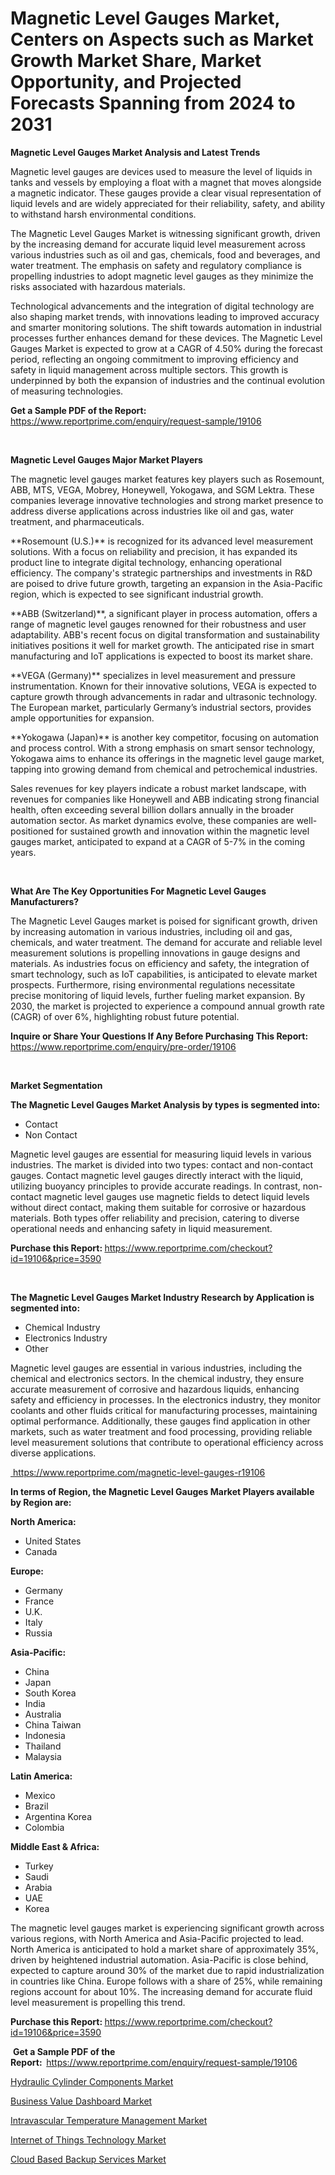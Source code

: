 <p><h1>Magnetic Level Gauges Market, Centers on Aspects such as Market Growth Market Share, Market Opportunity, and Projected Forecasts Spanning from 2024 to 2031</h1></p><p><strong>Magnetic Level Gauges Market Analysis and Latest Trends</strong></p>
<p><p>Magnetic level gauges are devices used to measure the level of liquids in tanks and vessels by employing a float with a magnet that moves alongside a magnetic indicator. These gauges provide a clear visual representation of liquid levels and are widely appreciated for their reliability, safety, and ability to withstand harsh environmental conditions.</p><p>The Magnetic Level Gauges Market is witnessing significant growth, driven by the increasing demand for accurate liquid level measurement across various industries such as oil and gas, chemicals, food and beverages, and water treatment. The emphasis on safety and regulatory compliance is propelling industries to adopt magnetic level gauges as they minimize the risks associated with hazardous materials.</p><p>Technological advancements and the integration of digital technology are also shaping market trends, with innovations leading to improved accuracy and smarter monitoring solutions. The shift towards automation in industrial processes further enhances demand for these devices. The Magnetic Level Gauges Market is expected to grow at a CAGR of 4.50% during the forecast period, reflecting an ongoing commitment to improving efficiency and safety in liquid management across multiple sectors. This growth is underpinned by both the expansion of industries and the continual evolution of measuring technologies.</p></p>
<p><strong>Get a Sample PDF of the Report:&nbsp;</strong> <a href="https://www.reportprime.com/enquiry/request-sample/19106?utm_campaign=113&utm_medium=2&utm_source=Github&utm_content=ia&utm_term=22112024&utm_id=magnetic-level-gauges">https://www.reportprime.com/enquiry/request-sample/19106</a></p>
<p>&nbsp;</p>
<p><strong>Magnetic Level Gauges Major Market Players</strong></p>
<p><p>The magnetic level gauges market features key players such as Rosemount, ABB, MTS, VEGA, Mobrey, Honeywell, Yokogawa, and SGM Lektra. These companies leverage innovative technologies and strong market presence to address diverse applications across industries like oil and gas, water treatment, and pharmaceuticals.</p><p>**Rosemount (U.S.)** is recognized for its advanced level measurement solutions. With a focus on reliability and precision, it has expanded its product line to integrate digital technology, enhancing operational efficiency. The company's strategic partnerships and investments in R&D are poised to drive future growth, targeting an expansion in the Asia-Pacific region, which is expected to see significant industrial growth.</p><p>**ABB (Switzerland)**, a significant player in process automation, offers a range of magnetic level gauges renowned for their robustness and user adaptability. ABB's recent focus on digital transformation and sustainability initiatives positions it well for market growth. The anticipated rise in smart manufacturing and IoT applications is expected to boost its market share.</p><p>**VEGA (Germany)** specializes in level measurement and pressure instrumentation. Known for their innovative solutions, VEGA is expected to capture growth through advancements in radar and ultrasonic technology. The European market, particularly Germany’s industrial sectors, provides ample opportunities for expansion.</p><p>**Yokogawa (Japan)** is another key competitor, focusing on automation and process control. With a strong emphasis on smart sensor technology, Yokogawa aims to enhance its offerings in the magnetic level gauge market, tapping into growing demand from chemical and petrochemical industries.</p><p>Sales revenues for key players indicate a robust market landscape, with revenues for companies like Honeywell and ABB indicating strong financial health, often exceeding several billion dollars annually in the broader automation sector. As market dynamics evolve, these companies are well-positioned for sustained growth and innovation within the magnetic level gauges market, anticipated to expand at a CAGR of 5-7% in the coming years.</p></p>
<p>&nbsp;</p>
<p><strong>What Are The Key Opportunities For Magnetic Level Gauges Manufacturers?</strong></p>
<p><p>The Magnetic Level Gauges market is poised for significant growth, driven by increasing automation in various industries, including oil and gas, chemicals, and water treatment. The demand for accurate and reliable level measurement solutions is propelling innovations in gauge designs and materials. As industries focus on efficiency and safety, the integration of smart technology, such as IoT capabilities, is anticipated to elevate market prospects. Furthermore, rising environmental regulations necessitate precise monitoring of liquid levels, further fueling market expansion. By 2030, the market is projected to experience a compound annual growth rate (CAGR) of over 6%, highlighting robust future potential.</p></p>
<p><strong>Inquire or Share Your Questions If Any Before Purchasing This Report:</strong> <a href="https://www.reportprime.com/enquiry/pre-order/19106?utm_campaign=113&utm_medium=2&utm_source=Github&utm_content=ia&utm_term=22112024&utm_id=magnetic-level-gauges">https://www.reportprime.com/enquiry/pre-order/19106</a></p>
<p>&nbsp;</p>
<p><strong>Market Segmentation</strong></p>
<p><strong>The Magnetic Level Gauges Market Analysis by types is segmented into:</strong></p>
<p><ul><li>Contact</li><li>Non Contact</li></ul></p>
<p><p>Magnetic level gauges are essential for measuring liquid levels in various industries. The market is divided into two types: contact and non-contact gauges. Contact magnetic level gauges directly interact with the liquid, utilizing buoyancy principles to provide accurate readings. In contrast, non-contact magnetic level gauges use magnetic fields to detect liquid levels without direct contact, making them suitable for corrosive or hazardous materials. Both types offer reliability and precision, catering to diverse operational needs and enhancing safety in liquid measurement.</p></p>
<p><strong>Purchase this Report:&nbsp;</strong><a href="https://www.reportprime.com/checkout?id=19106&price=3590&utm_campaign=113&utm_medium=2&utm_source=Github&utm_content=ia&utm_term=22112024&utm_id=magnetic-level-gauges">https://www.reportprime.com/checkout?id=19106&price=3590</a></p>
<p>&nbsp;</p>
<p><strong>The Magnetic Level Gauges Market Industry Research by Application is segmented into:</strong></p>
<p><ul><li>Chemical Industry</li><li>Electronics Industry</li><li>Other</li></ul></p>
<p><p>Magnetic level gauges are essential in various industries, including the chemical and electronics sectors. In the chemical industry, they ensure accurate measurement of corrosive and hazardous liquids, enhancing safety and efficiency in processes. In the electronics industry, they monitor coolants and other fluids critical for manufacturing processes, maintaining optimal performance. Additionally, these gauges find application in other markets, such as water treatment and food processing, providing reliable level measurement solutions that contribute to operational efficiency across diverse applications.</p></p>
<p><a href="https://www.reportprime.com/magnetic-level-gauges-r19106?utm_campaign=113&utm_medium=2&utm_source=Github&utm_content=ia&utm_term=22112024&utm_id=magnetic-level-gauges">&nbsp;https://www.reportprime.com/magnetic-level-gauges-r19106</a></p>
<p><strong>In terms of Region, the Magnetic Level Gauges Market Players available by Region are:</strong></p>
<p>
    <p> <strong> North America: </strong>
        <ul>
            <li>United States</li>
            <li>Canada</li>
        </ul>
        </p> 
    <p> <strong> Europe: </strong>
        <ul>
            <li>Germany</li>
            <li>France</li>
            <li>U.K.</li>
            <li>Italy</li>
            <li>Russia</li>
        </ul>
        </p> 
    <p> <strong> Asia-Pacific: </strong>
        <ul>
            <li>China</li>
            <li>Japan</li>
            <li>South Korea</li>
            <li>India</li>
            <li>Australia</li>
            <li>China Taiwan</li>
            <li>Indonesia</li>
            <li>Thailand</li>
            <li>Malaysia</li>
        </ul>
        </p> 
    <p> <strong> Latin America: </strong>
        <ul>
            <li>Mexico</li>
            <li>Brazil</li>
            <li>Argentina Korea</li>
            <li>Colombia</li>
        </ul>
        </p> 
    <p> <strong> Middle East & Africa: </strong>
        <ul>
            <li>Turkey</li>
            <li>Saudi</li>
            <li>Arabia</li>
            <li>UAE</li>
            <li>Korea</li>
        </ul>
    </p>
    </p>
<p><p>The magnetic level gauges market is experiencing significant growth across various regions, with North America and Asia-Pacific projected to lead. North America is anticipated to hold a market share of approximately 35%, driven by heightened industrial automation. Asia-Pacific is close behind, expected to capture around 30% of the market due to rapid industrialization in countries like China. Europe follows with a share of 25%, while remaining regions account for about 10%. The increasing demand for accurate fluid level measurement is propelling this trend.</p></p>
<p><strong>Purchase this Report: </strong><a href="https://www.reportprime.com/checkout?id=19106&price=3590&utm_campaign=113&utm_medium=2&utm_source=Github&utm_content=ia&utm_term=22112024&utm_id=magnetic-level-gauges">https://www.reportprime.com/checkout?id=19106&price=3590</a></p>
<p>&nbsp;<strong>Get a Sample PDF of the Report:&nbsp;&nbsp;</strong><a href="https://www.reportprime.com/enquiry/request-sample/19106?utm_campaign=113&utm_medium=2&utm_source=Github&utm_content=ia&utm_term=22112024&utm_id=magnetic-level-gauges">https://www.reportprime.com/enquiry/request-sample/19106</a></p>
<p><strong></strong></p>
<p><p><a href="https://github.com/BellAuer/Market-Research-Report-List-1/blob/main/hydraulic-cylinder-components-market.md?utm_campaign=113&utm_medium=2&utm_source=Github&utm_content=ia&utm_term=22112024&utm_id=magnetic-level-gauges">Hydraulic Cylinder Components Market</a></p><p><a href="https://www.linkedin.com/pulse/business-value-dashboard-market-size-types-share-forecast-research-60prf?utm_campaign=113&utm_medium=2&utm_source=Github&utm_content=ia&utm_term=22112024&utm_id=magnetic-level-gauges">Business Value Dashboard Market</a></p><p><a href="https://issuu.com/reportprime-2/docs/intravascular-temperature-managemen_e9a0019084f367?utm_campaign=113&utm_medium=2&utm_source=Github&utm_content=ia&utm_term=22112024&utm_id=magnetic-level-gauges">Intravascular Temperature Management Market</a></p><p><a href="https://issuu.com/reportprime-2/docs/internet-of-things-technology-marke_7590bd6be9a6f0?utm_campaign=113&utm_medium=2&utm_source=Github&utm_content=ia&utm_term=22112024&utm_id=magnetic-level-gauges">Internet of Things Technology Market</a></p><p><a href="https://www.linkedin.com/pulse/revenue-market-growth-insights-cloud-based-backup-qbxhf?utm_campaign=113&utm_medium=2&utm_source=Github&utm_content=ia&utm_term=22112024&utm_id=magnetic-level-gauges">Cloud Based Backup Services Market</a></p></p>